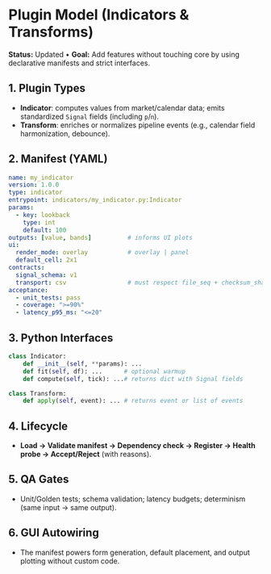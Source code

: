 # Plugin Model (Indicators & Transforms)

**Status:** Updated • **Goal:** Add features without touching core by using declarative manifests and strict interfaces.

## 1. Plugin Types
- **Indicator**: computes values from market/calendar data; emits standardized `Signal` fields (including `p`/`n`).  
- **Transform**: enriches or normalizes pipeline events (e.g., calendar field harmonization, debounce).

## 2. Manifest (YAML)
```yaml
name: my_indicator
version: 1.0.0
type: indicator
entrypoint: indicators/my_indicator.py:Indicator
params:
  - key: lookback
    type: int
    default: 100
outputs: [value, bands]          # informs UI plots
ui:
  render_mode: overlay           # overlay | panel
  default_cell: 2x1
contracts:
  signal_schema: v1
  transport: csv                 # must respect file_seq + checksum_sha256
acceptance:
  - unit_tests: pass
  - coverage: ">=90%"
  - latency_p95_ms: "<=20"
```

## 3. Python Interfaces
```python
class Indicator:
    def __init__(self, **params): ...
    def fit(self, df): ...      # optional warmup
    def compute(self, tick): ...# returns dict with Signal fields

class Transform:
    def apply(self, event): ... # returns event or list of events
```

## 4. Lifecycle
- **Load → Validate manifest → Dependency check → Register → Health probe → Accept/Reject** (with reasons).

## 5. QA Gates
- Unit/Golden tests; schema validation; latency budgets; determinism (same input → same output).

## 6. GUI Autowiring
- The manifest powers form generation, default placement, and output plotting without custom code.
